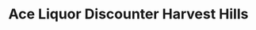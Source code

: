 ---
title: "Ace Liquor Discounter Harvest Hills"
url: /calgary/ace-liquor-discounter-harvest-hills/
shop: Spirituosen
---
